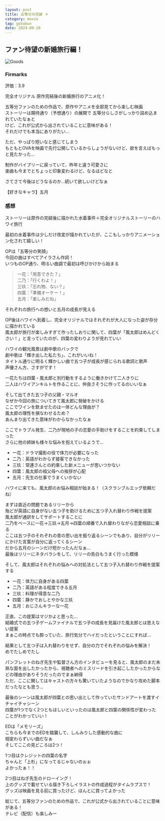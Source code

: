 ```yaml
---
layout: post
title: 五等分の花嫁 ＊
category: movie
tag: gotobun
date: 2024-09-20
---
```


## ファン待望の新婚旅行編！

![Goods]({{site.baseurl}}/pic/gotobun/ohana/ohana_goods.jpg)

### Firmarks

評価：3.9

完全オリジナル 原作完結後の新婚旅行のアニメ化！  

五等分ファンのための作品で、原作やアニメを全部見てから楽しむ映画  
ストーリーは期待通り（予想通り）の展開で
五等分らしさがしっかり詰め込まれていたなぁと  
けど、これが公式から出されていることに意味がある！  
それだけでも本当にありがたい…  

ただ、やっぱり短いなと感じてしまう  
もともとOVAを映画で先行公開しているからしょうがないけど、欲を言えばもっと見たかった…  

制作がバイブリーに戻っていて、昨年と違う可愛さに  
楽曲も今までとちょっと印象変わるけど、なるほどなと  

さてさて今後はどうなるのか…続いて欲しいけどなぁ

【好きなキャラ】五月

### 感想

ストーリーは原作の完結後に描かれた水着事件＋完全オリジナルストーリーのハワイ旅行  

最初の水着事件は少しだけ改変が描かれていたが、ここもしっかりアニメーション化されて嬉しい！  

OPは「五等分の笑顔」  
今回の曲はすべてアイラさん作詞！  
いつものOP通り、明るい曲調で最初は呼びかけから始まる  
  > 一花：「用意できた？」  
二乃：「行くわよ！」  
三玖：「忘れ物、ない？」  
四葉：「準備オーケー！」  
五月：「楽しみだね」  

それぞれの旅行への想いと五月の成長が見える  

OP後はハワイへ到着し、完全オリジナルではそれぞれが大人になった姿が存分に描かれている  
風太郎が旅行が楽しみすぎて作ったしおりに関して、四葉が「風太郎はめんどくさい！」と言っていたのが、四葉の変わりようが見れていい

ハワイの観光風景は劇中歌のバックで  
劇中歌は「輝き出した私たち」、これがいいね！  
タイトル通りに明るく輝かしい曲で五つ子が成長が感じられる歌詞と歌声  
声優さん方、さすがです！  

一花たちは四葉・風太郎と別行動をするように働きかけて二人きりに  
二人はハワイアンキルトを作ることに、仲良さそうに作ってるのいいなぁ

そして出てきた五つ子の父親・マルオ  
なぜか今回の旅についてきて風太郎に発破をかける  
ここでワインを飲ませたのは一体どんな理由が？  
風太郎の理性を損なわせるため？  
あんまり出てきた意味がわからなかったなぁ  

ここでトラブル発生、二乃が現地の子の恋愛の手助けをすることを約束してしまった  
さらに他の姉妹も様々な悩みを抱えているようで…  

- 一花：ドラマ撮影の役で体力が必要になった
- 二乃：英語がわからず接客できなかった
- 三玖：常連さんとの約束した新メニューが思いつかない
- 四葉：風太郎の祖父母への挨拶が心配
- 五月：先生の仕事でうまくいかない

ハワイに来ても、風太郎のお悩み相談が始まる！（スクランブルエッグ依頼だね）  

まずは直近の問題であるリリーから  
殆どが英語に自身がない五つ子を助けるために五つ子入れ替わり作戦を提案  
風太郎が通訳をしてサポートすることに  
二乃をベースに一花→三玖→五月→四葉の順番で入れ替わりながら恋愛相談に乗る  
ここは五つ子のそれぞれの昔の思い出を振り返るシーンでもあり、自分がリリーにかけた言葉が自分に返ってくるシーン  
だから五月のシーンだけ短かったんだなぁ…  
最後はリリーにネタバラシをして、リリーの告白もうまく行った模様  

そして、風太郎はそれぞれの悩みへの対処法として五つ子入れ替わり作戦を提案する  

- 一花：体力に自身がある四葉
- 二乃：英語がある程度できる五月
- 三玖：料理が得意な二乃
- 四葉：静かでおしとやかな三玖
- 五月：おじさんキラーな一花

正直、この提案はマジかよと思った…  
結婚式での五つ子ゲームファイナルで五つ子の成長を見届けた風太郎とは思えない提案  
まぁこの時点でも酔っていた、旅行気分でハイだったということにすれば…  

結果として五つ子は入れ替わりをせず、自分の力でそれぞれの悩みを解決！  
めでたしめでたし

パンフレットのねぎ先生や監督さん方のインタビューを見ると、風太郎のまだ未熟な面を出したかったから、視聴者へのミスリードを引き起こしたかったからなどの理由がありそうだったのでまぁ納得  
ただ、ここに関してはキャストの方々も驚いていたようなのでかなり攻めた脚本だったなとも思う…

最後のシーンは風太郎が四葉との思い出として作っていたサンドアートを渡すイチャイチャシーン  
四葉が1つでなく2つともほしいといったのは風太郎と四葉の関係性が変わったことがわかっていい！  

EDは「メモリーズ」  
こちらも今までのEDを踏襲して、しんみりした感動的な曲に  
相変わらずいい曲だなぁ  
そしてここの見どころは2つ！

1つ目はクレジットの四葉の名字  
ちゃんと「上杉」になってるじゃないのぉぉ  
よかったぁ！！

2つ目はねぎ先生のドローイング！  
上のグッズで載せている描き下ろしイラストの作成過程がタイムラプスで！  
グッズは映画を見る前に買ったけど、ほんとに買ってよかった  

総じて、五等分ファンのための作品で、これが公式から出されていることに意味がある！  
テレビ（配信）も楽しみー
